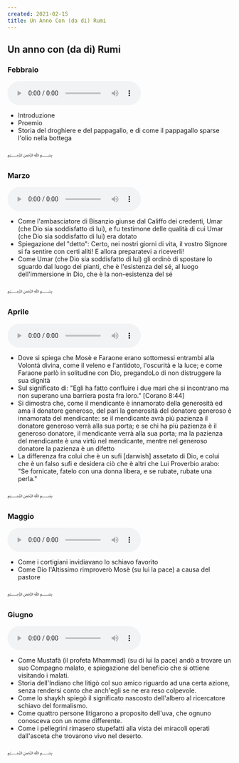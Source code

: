 ```yaml
---
created: 2021-02-15
title: Un Anno Con (da di) Rumi
---
```


<h2>Un anno con (da di) Rumi</h2>

<h3>Febbraio</h3>
<audio controls src="https://www.dropbox.com/s/t611ks6stq2tm6u/Febbraio.m4a?raw=1">$notaudio$</audio>
<ul>
  <li>Introduzione</li>
  <li>Proemio</li>
  <li>Storia del droghiere e del pappagallo, e di come il pappagallo sparse l'olio nella bottega</li>
</ul>
<p class="text-center">&#65021;</p>
<h3>Marzo</h3>
<audio controls src="https://www.dropbox.com/s/y38uls6xg0vy0yt/Marzo.m4a?raw=1">$notaudio$</audio>
<ul>
  <li>
  Come l'ambasciatore di Bisanzio giunse dal Califfo dei credenti, Umar
  (che Dio sia soddisfatto di lui), e fu testimone delle qualità di cui
  Umar (che Dio sia soddisfatto di lui) era dotato
  </li>
  <li>
  Spiegazione del "detto": Certo, nei nostri giorni di vita, il vostro
  Signore si fa sentire con certi aliti! E allora preparatevi a
  riceverli!
  </li>
  <li>
  Come Umar (che Dio sia soddisfatto di lui) gli ordinò di spostare lo
  sguardo dal luogo dei pianti, che è l'esistenza del sé, al luogo
  dell'immersione in Dio, che è la non-esistenza del sé
  </li>
</ul>
<p class="text-center">&#65021;</p>
<h3>Aprile</h3>
<audio controls src="https://www.dropbox.com/s/cbl4ibp69udejjc/Aprile.m4a?raw=1">$notaudio$</audio>
<ul>
  <li>
  Dove si spiega che Mosè e Faraone erano sottomessi entrambi alla Volontà
  divina, come il veleno e l'antidoto, l'oscurità e la luce; e come
  Faraone parlò in solitudine con Dio, pregandoLo di non distruggere la
  sua dignità
  </li>
  <li>
  Sul significato di: "Egli ha fatto confluire i due mari che si
  incontrano ma non superano una barriera posta fra loro." [Corano 8:44]
  </li>
  <li>
  Si dimostra che, come il mendicante è innamorato della generosità ed ama
  il donatore generoso, del pari la generosità del donatore generoso è
  innamorata del mendicante: se il mendicante avrà più pazienza il
  donatore generoso verrà alla sua porta; e se chi ha più pazienza è il
  generoso donatore, il mendicante verrà alla sua porta; ma la pazienza
  del mendicante è una virtù nel mendicante, mentre nel generoso donatore
  la pazienza è un difetto
  </li>
  <li>
  La differenza fra colui che è un sufi [darwish] assetato di Dio, e colui
  che è un falso sufi e desidera ciò che è altri che Lui
  Proverbio arabo: "Se fornicate, fatelo con una donna libera, e se
  rubate, rubate una perla."
  </li>
</ul>
<p class="text-center">&#65021;</p>
<h3>Maggio</h3>
<audio controls src="https://www.dropbox.com/s/ig8dpw7cjdltciw/Maggio.m4a?raw=1">$notaudio$</audio>
<ul>
 <li>
 Come i cortigiani invidiavano lo schiavo favorito
 </li>
 <li>
 Come Dio l'Altissimo rimproverò Mosè (su lui la pace) a causa del pastore
 </li>
</ul>
<p class="text-center">&#65021;</p>
<h3>Giugno</h3>
<audio controls src="https://www.dropbox.com/s/paivcueepogzw6v/Giugno.m4a?raw=1">$notaudio$</audio>
<ul>
 <li>
 Come Mustafà (il profeta Mhammad) (su di lui la pace) andò a trovare
 un suo Compagno malato, e spiegazione del beneficio che si ottiene
 visitando i malati.
 </li>
 <li>
 Storia dell'Indiano che litigò col suo amico riguardo ad una certa
 azione, senza rendersi conto che anch'egli se ne era reso colpevole.
 </li>
 <li>
 Come lo shaykh spiegò il significato nascosto dell'albero al
 ricercatore schiavo del formalismo.
 </li>
 <li>
 Come quattro persone litigarono a proposito dell'uva, che ognuno
 conosceva con un nome differente.
 </li>
 <li>
 Come i pellegrini rimasero stupefatti alla vista dei miracoli operati
 dall'asceta che trovarono vivo nel deserto.
 </li>
</ul>
<p class="text-center">&#65021;</p>
